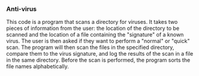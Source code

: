 ### Anti-virus

This code is a program that scans a directory for viruses.
It takes two pieces of information from the user: the location of the directory to be scanned and the location of a file containing the "signature" of a known virus. 
The user is then asked if they want to perform a "normal" or "quick" scan. The program will then scan the files in the specified directory, compare them to the virus signature, and log the results of the scan in a file in the same directory. 
Before the scan is performed, the program sorts the file names alphabetically.
